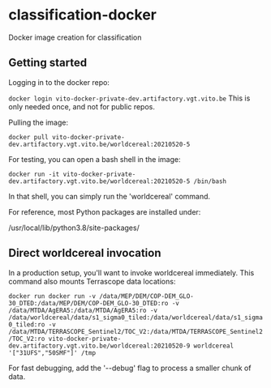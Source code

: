 # classification-docker
Docker image creation for classification


## Getting started
Logging in to the docker repo:

```docker login vito-docker-private-dev.artifactory.vgt.vito.be```
This is only needed once, and not for public repos.

Pulling the image:

```docker pull vito-docker-private-dev.artifactory.vgt.vito.be/worldcereal:20210520-5```

For testing, you can open a bash shell in the image:

```docker run -it vito-docker-private-dev.artifactory.vgt.vito.be/worldcereal:20210520-5 /bin/bash```

In that shell, you can simply run the 'worldcereal' command.

For reference, most Python packages are installed under:

/usr/local/lib/python3.8/site-packages/

## Direct worldcereal invocation

In a production setup, you'll want to invoke worldcereal immediately. This command also mounts Terrascope data locations:

```docker run docker run -v /data/MEP/DEM/COP-DEM_GLO-30_DTED:/data/MEP/DEM/COP-DEM_GLO-30_DTED:ro -v /data/MTDA/AgERA5:/data/MTDA/AgERA5:ro -v /data/worldcereal/data/s1_sigma0_tiled:/data/worldcereal/data/s1_sigma0_tiled:ro -v /data/MTDA/TERRASCOPE_Sentinel2/TOC_V2:/data/MTDA/TERRASCOPE_Sentinel2/TOC_V2:ro vito-docker-private-dev.artifactory.vgt.vito.be/worldcereal:20210520-9 worldcereal  '["31UFS","50SMF"]' /tmp```

For fast debugging, add the '--debug' flag to process a smaller chunk of data. 